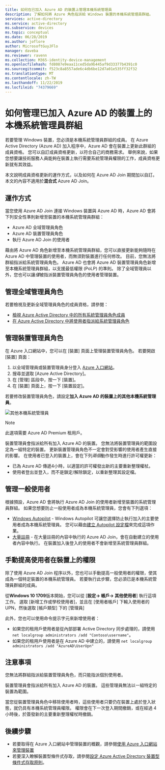 ```yaml
---
title: 如何在已加入 Azure AD 的裝置上管理本機系統管理員
description: 了解如何將 Azure 角色指派給 Windows 裝置的本機系統管理員群組。
services: active-directory
ms.service: active-directory
ms.subservice: devices
ms.topic: conceptual
ms.date: 06/28/2019
ms.author: joflore
author: MicrosoftGuyJFlo
manager: daveba
ms.reviewer: ravenn
ms.collection: M365-identity-device-management
ms.openlocfilehash: fd8087e9eaa11ced5da9b445af9d33377b4391c0
ms.sourcegitcommit: f523c8a8557ade6c4db6be12d7a01e535ff32f32
ms.translationtype: MT
ms.contentlocale: zh-TW
ms.lasthandoff: 11/22/2019
ms.locfileid: "74379669"
---
```

# <a name="how-to-manage-the-local-administrators-group-on-azure-ad-joined-devices"></a>如何管理已加入 Azure AD 的裝置上的本機系統管理員群組

若要管理 Windows 裝置，您必須是本機系統管理員群組的成員。 在 Azure Active Directory (Azure AD) 加入程序中，Azure AD 會在裝置上更新此群組的成員資格。 您可以自訂成員資格更新，以符合自己的商務需求。 舉例來說，如果您想要讓技術服務人員能夠在裝置上執行需要系統管理員權限的工作，成員資格更新就有其效益。

本文說明成員資格更新的運作方式，以及如何在 Azure AD Join 期間加以自訂。 本文的內容不適用於**混合式** Azure AD Join。

## <a name="how-it-works"></a>運作方式

當您使用 Azure AD Join 連接 Windows 裝置與 Azure AD 時，Azure AD 會將下列安全性準則新增至裝置的本機系統管理員群組：

- Azure AD 全域管理員角色
- Azure AD 裝置管理員角色 
- 執行 Azure AD Join 的使用者   

藉由將 Azure AD 角色新增至本機系統管理員群組，您可以直接更新能夠隨時在 Azure AD 中管理裝置的使用者，而無須對裝置進行任何修改。 目前，您無法將群組指派給系統管理員角色。
Azure AD 也會將 Azure AD 裝置管理員角色新增至本機系統管理員群組，以支援最低權限 (PoLP) 的準則。 除了全域管理員以外，您也可以讓*僅*被指派裝置管理員角色的使用者管理裝置。 

## <a name="manage-the-global-administrators-role"></a>管理全域管理員角色

若要檢視及更新全域管理員角色的成員資格，請參閱：

- [檢視 Azure Active Directory 中的所有系統管理員角色成員](../users-groups-roles/directory-manage-roles-portal.md)
- [在 Azure Active Directory 中將使用者指派給系統管理員角色](../fundamentals/active-directory-users-assign-role-azure-portal.md)


## <a name="manage-the-device-administrator-role"></a>管理裝置管理員角色 

在 Azure 入口網站中，您可以在 [裝置] 頁面上管理裝置管理員角色。 若要開啟 [裝置] 頁面：

1. 以全域管理員或裝置管理員身分登入 [Azure 入口網站](https://portal.azure.com)。
1. 搜尋並選取 [Azure Active Directory]。
1. 在 [管理] 區段中，按一下 [裝置]。
1. 在 [裝置] 頁面上，按一下 [裝置設定]。

若要修改裝置管理員角色，請設定**加入 Azure AD 的裝置上的其他本機系統管理員**。  

![其他本機系統管理員](./media/assign-local-admin/10.png)

>[!NOTE]
> 此選項需要 Azure AD Premium 租用戶。 

裝置管理員會指派給所有加入 Azure AD 的裝置。 您無法將裝置管理員的範圍設定為一組特定的裝置。 更新裝置管理員角色不一定會對受影響的使用者產生直接的影響。 在使用者已登入的裝置上，會在下列*兩個*動作發生時進行許可權更新：

- 已為 Azure AD 傳遞4小時，以適當的許可權發出新的主要重新整理權杖。 
- 使用者登出並登入，而不是鎖定/解除鎖定，以重新整理其設定檔。

## <a name="manage-regular-users"></a>管理一般使用者

根據預設，Azure AD 會將執行 Azure AD Join 的使用者新增至裝置的系統管理員群組。 如果您想要防止一般使用者成為本機系統管理員，您會有下列選項：

- [Windows Autopilot](https://docs.microsoft.com/windows/deployment/windows-autopilot/windows-10-autopilot) - Windows Autopilot 可讓您選擇防止執行加入的主要使用者成為本機系統管理員。 您可以藉由[建立 Autopilot 設定檔](https://docs.microsoft.com/intune/enrollment-autopilot#create-an-autopilot-deployment-profile)來完成這項作業。
- [大量註冊](https://docs.microsoft.com/intune/windows-bulk-enroll) - 在大量註冊的內容中執行的 Azure AD Join，會在自動建立的使用者內容中執行。 在裝置加入後登入的使用者不會新增至系統管理員群組。   

## <a name="manually-elevate-a-user-on-a-device"></a>手動提高使用者在裝置上的權限 

除了使用 Azure AD Join 程序以外，您也可以手動提高一般使用者的權限，使其成為一個特定裝置的本機系統管理員。 若要執行此步驟，您必須已是本機系統管理員群組的成員。 

從**Windows 10 1709**版本開始，您可以從 [**設定-> 帳戶-> 其他使用者**] 執行這項工作。 選取 [新增工作或學校使用者]，並且在 [使用者帳戶] 下輸入使用者的 UPN，然後選取 [帳戶類型] 下的 [管理員]  
 
此外，您也可以使用命令提示字元來新增使用者：

- 如果您的租用戶使用者是從內部部署 Active Directory 同步處理的，請使用 `net localgroup administrators /add "Contoso\username"`。
- 如果您的租用戶使用者是在 Azure AD 中建立的，請使用 `net localgroup administrators /add "AzureAD\UserUpn"`

## <a name="considerations"></a>注意事項 

您無法將群組指派給裝置管理員角色，而只能指派個別使用者。

裝置管理員會指派給所有加入 Azure AD 的裝置。 這些管理員無法以一組特定的裝置為範圍。

當您從裝置管理員角色中移除使用者時，這些使用者只要仍在裝置上處於登入狀態，就仍具有本機系統管理員權限。 權限會在下一次登入期間撤銷，或在經過 4 小時後，於簽發新的主要重新整理權杖時撤銷。

## <a name="next-steps"></a>後續步驟

- 若要取得在 Azure 入口網站中管理裝置的概觀，請參閱[使用 Azure 入口網站來管理裝置](device-management-azure-portal.md)
- 若要深入瞭解裝置型條件式存取，請參閱[設定 Azure Active Directory 裝置型條件式存取原則](../conditional-access/require-managed-devices.md)。
